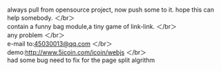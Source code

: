 <br>always pull from opensource project, now push some to it.  hope this can help somebody.
＜/br＞<br> contain a funny bag module,a tiny game of link-link. 
＜/br＞<br> any problem
＜/br＞<br> e-mail to:45030013@qq.com
＜/br＞<br> demo:http://www.5icoin.com/icoin/webjs
＜/br＞<br> had some bug need to fix for the page split algrithm

